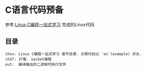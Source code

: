 # C语言代码预备

参考:[Linux C编程一站式学习](http://akaedu.github.io/book/) 完成的Linux代码

## 目录
```
chxx: Linux C编程一站式学习 章节目录. 示例代码以 `ex`(example) 开头.
ch37: 37章. socket编程
out:  编译输出的二进制可执行文件 
```
